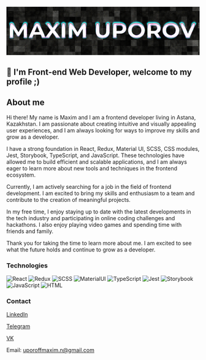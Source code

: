 [![Header](https://github.com/MaGTM/MaGTM/blob/main/assets/header.png)](https://github.com/MaGTM)

## 👋 I'm Front-end Web Developer, welcome to my profile ;)

## About me

Hi there! My name is Maxim and I am a frontend developer living in Astana, Kazakhstan. I am passionate about creating intuitive and visually appealing user experiences, and I am always looking for ways to improve my skills and grow as a developer.

I have a strong foundation in React, Redux, Material UI, SCSS, CSS modules, Jest, Storybook, TypeScript, and JavaScript. These technologies have allowed me to build efficient and scalable applications, and I am always eager to learn more about new tools and techniques in the frontend ecosystem.

Currently, I am actively searching for a job in the field of frontend development. I am excited to bring my skills and enthusiasm to a team and contribute to the creation of meaningful projects.

In my free time, I enjoy staying up to date with the latest developments in the tech industry and participating in online coding challenges and hackathons. I also enjoy playing video games and spending time with friends and family.

Thank you for taking the time to learn more about me. I am excited to see what the future holds and continue to grow as a developer.

### Technologies

![React](https://img.shields.io/badge/React-black?style=for-the-badge&logo=react) ![Redux](https://img.shields.io/badge/Redux-black?style=for-the-badge&logo=redux) ![SCSS](https://img.shields.io/badge/SCSS-black?style=for-the-badge&logo=sass) ![MaterialUI](https://img.shields.io/badge/MaterialUI-black?style=for-the-badge&logo=MUI) ![TypeScript](https://img.shields.io/badge/Type%20Script-black?style=for-the-badge&logo=typescript) ![Jest](https://img.shields.io/badge/Jest-black?style=for-the-badge&logo=Jest) ![Storybook](https://img.shields.io/badge/Storybook-black?style=for-the-badge&logo=Storybook) ![JavaScript](https://img.shields.io/badge/Java%20Script-black?style=for-the-badge&logo=javascript) ![HTML](https://img.shields.io/badge/HTML-black?style=for-the-badge&logo=html5)

### Contact

[LinkedIn](https://www.linkedin.com/in/maxuporov/)

[Telegram](https://t.me/m4gt1m)

[VK](https://vk.com/magsim123)

Email: uporoffmaxim.n@gmail.com
